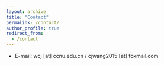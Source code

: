 ```yaml
---
layout: archive
title: "Contact"
permalink: /contact/
author_profile: true
redirect_from:
  - /contact
---
```



* E-mail: wcj [at] ccnu.edu.cn / cjwang2015 [at] foxmail.com
